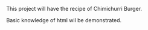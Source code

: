 This project will have the recipe of Chimichurri Burger.

Basic knowledge of html wil be demonstrated.
